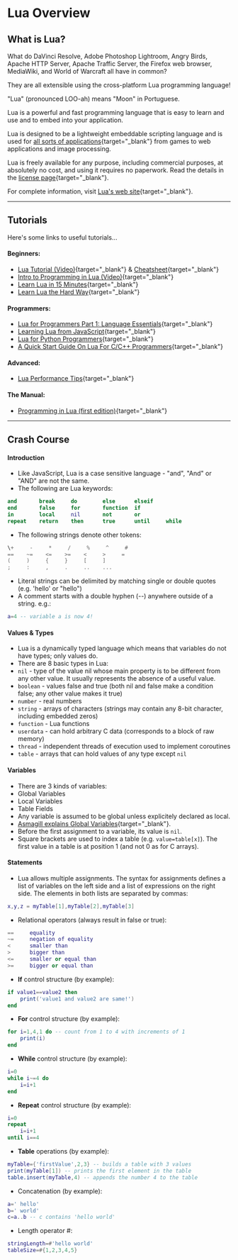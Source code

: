 # Lua Overview

## What is Lua?

What do DaVinci Resolve, Adobe Photoshop Lightroom, Angry Birds, Apache HTTP Server, Apache Traffic Server, the Firefox web browser, MediaWiki, and World of Warcraft all have in common?

They are all extensible using the cross-platform Lua programming language!

"Lua" (pronounced LOO-ah) means "Moon" in Portuguese.

Lua is a powerful and fast programming language that is easy to learn and use and to embed into your application.

Lua is designed to be a lightweight embeddable scripting language and is used for [all sorts of applications](https://www.lua.org/uses.html){target="_blank"} from games to web applications and image processing.

Lua is freely available for any purpose, including commercial purposes, at absolutely no cost, and using it requires no paperwork. Read the details in the [license page](https://www.lua.org/license.html){target="_blank"}.

For complete information, visit [Lua's web site](http://www.lua.org/){target="_blank"}.

---

## Tutorials

Here's some links to useful tutorials...

#### Beginners:

* [Lua Tutorial (Video)](https://www.youtube.com/watch?v=iMacxZQMPXs){target="_blank"} & [Cheatsheet](http://www.newthinktank.com/2015/06/learn-lua-one-video/){target="_blank"}
* [Intro to Programming in Lua (Video)](https://www.youtube.com/playlist?list=PLz-rYTT-2nIvtosMFa-OVURa5J9fAgtNU){target="_blank"}
* [Learn Lua in 15 Minutes](http://tylerneylon.com/a/learn-lua/){target="_blank"}
* [Learn Lua the Hard Way](http://www.phailed.me/2011/02/learn-lua-the-hard-way-1/){target="_blank"}

#### Programmers:

* [Lua for Programmers Part 1: Language Essentials](http://nova-fusion.com/2012/08/27/lua-for-programmers-part-1/){target="_blank"}
* [Learning Lua from JavaScript](http://phrogz.net/lua/LearningLua_FromJS.html){target="_blank"}
* [Lua for Python Programmers](http://the4thwiki.com/lua/){target="_blank"}
* [A Quick Start Guide On Lua For C/C++ Programmers](https://docs.google.com/presentation/d/1wU7QwUQGved6jpnn-oYHjv9sU3d9TlqEvhv_TqyAZwM/edit#slide=id.i0){target="_blank"}

#### Advanced:

* [Lua Performance Tips](https://www.lua.org/gems/sample.pdf){target="_blank"}

#### The Manual:

*  [Programming in Lua (first edition)](http://www.lua.org/pil/contents.html){target="_blank"}

---

## Crash Course

#### Introduction

* Like JavaScript, Lua is a case sensitive language - "and", "And" or "AND" are not the same.
* The following are Lua keywords:
```lua
and       break     do        else      elseif
end       false     for       function  if
in        local     nil       not       or
repeat    return    then      true      until     while
```
* The following strings denote other tokens:
```lua
\+     -     *     /     %     ^     #
==    ~=    <=    >=    <     >     =
(     )     {     }     [     ]
;     :     ,     .     ..    ...
```
* Literal strings can be delimited by matching single or double quotes (e.g. 'hello' or "hello")
* A comment starts with a double hyphen (--) anywhere outside of a string. e.g.:
```lua
a=4 -- variable a is now 4!
```

#### Values & Types

* Lua is a dynamically typed language which means that variables do not have types; only values do.
* There are 8 basic types in Lua:
 * `nil` - type of the value nil whose main property is to be different from any other value. It usually represents the absence of a useful value.
 * `boolean` - values false and true (both nil and false make a condition false; any other value makes it true)
 * `number` - real numbers
 * `string` - arrays of characters (strings may contain any 8-bit character, including embedded zeros)
 * `function` - Lua functions
 * `userdata` - can hold arbitrary C data (corresponds to a block of raw memory)
 * `thread` - independent threads of execution used to implement coroutines
 * `table` - arrays that can hold values of any type except `nil`

#### Variables

* There are 3 kinds of variables:
 * Global Variables
 * Local Variables
 * Table Fields
* Any variable is assumed to be global unless explicitely declared as local.
* [Asmagill explains Global Variables](https://github.com/Hammerspoon/hammerspoon/issues/1103#issuecomment-265087511){target="_blank"}.
* Before the first assignment to a variable, its value is `nil`.
* Square brackets are used to index a table (e.g. `value=table[x]`). The first value in a table is at position 1 (and not 0 as for C arrays).

#### Statements

* Lua allows multiple assignments. The syntax for assignments defines a list of variables on the left side and a list of expressions on the right side. The elements in both lists are separated by commas:
```lua
x,y,z = myTable[1],myTable[2],myTable[3]
```
* Relational operators (always result in false or true):
```lua
==     equality
~=     negation of equality
<      smaller than
>      bigger than
<=     smaller or equal than
>=     bigger or equal than
```
* **If** control structure (by example):
```lua
if value1==value2 then
    print('value1 and value2 are same!')
end
```
* **For** control structure (by example):
```lua
for i=1,4,1 do -- count from 1 to 4 with increments of 1
    print(i)
end
```
* **While** control structure (by example):
```lua
i=0
while i~=4 do
    i=i+1
end
```
* **Repeat** control structure (by example):
```lua
i=0
repeat
    i=i+1
until i==4
```
* **Table** operations (by example):
```lua
myTable={'firstValue',2,3} -- builds a table with 3 values
print(myTable[1]) -- prints the first element in the table
table.insert(myTable,4) -- appends the number 4 to the table
```
* Concatenation (by example):
```lua
a=' hello'
b=' world'
c=a..b -- c contains 'hello world'
```
* Length operator #:
```lua
stringLength=#'hello world'
tableSize=#{1,2,3,4,5}
```